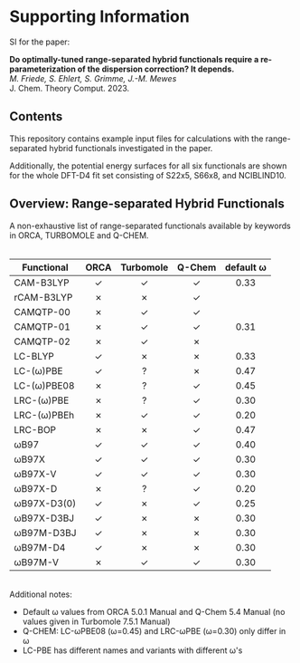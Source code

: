 # Supporting Information

SI for the paper:

**Do optimally-tuned range-separated hybrid functionals require a re-parameterization of the dispersion correction? It depends.**
<br>
*M. Friede, S. Ehlert, S. Grimme, J.-M. Mewes*
<br>
J. Chem. Theory Comput. 2023.


## Contents

This repository contains example input files for calculations with the range-separated hybrid functionals investigated in the paper.

Additionally, the potential energy surfaces for all six functionals are shown for the whole DFT-D4 fit set consisting of S22x5, S66x8, and NCIBLIND10.


## Overview: Range-separated Hybrid Functionals

A non-exhaustive list of range-separated functionals available by keywords in ORCA, TURBOMOLE and Q-CHEM.
<br>
<br>

| Functional        |   ORCA   | Turbomole |  Q-Chem  | default &omega; |
| ----------------- | :------: | :-------: | :------: | :-------------: |
| CAM-B3LYP         | &check;  |  &check;  | &check;  |      0.33       |
| rCAM-B3LYP        | &#10007; | &#10007;  | &check;  |                 |
| CAMQTP-00         | &#10007; |  &check;  | &check;  |                 |
| CAMQTP-01         | &#10007; |  &check;  | &check;  |      0.31       |
| CAMQTP-02         | &#10007; |  &check;  | &#10007; |                 |
| LC-BLYP           | &check;  | &#10007;  | &#10007; |      0.33       |
| LC-(&omega;)PBE   | &check;  |     ?     | &#10007; |      0.47       |
| LC-(&omega;)PBE08 | &#10007; |     ?     | &check;  |      0.45       |
| LRC-(&omega;)PBE  | &#10007; |     ?     | &check;  |      0.30       |
| LRC-(&omega;)PBEh | &#10007; |  &check;  | &check;  |      0.20       |
| LRC-BOP           | &#10007; | &#10007;  | &check;  |      0.47       |
| &omega;B97        | &check;  |  &check;  | &check;  |      0.40       |
| &omega;B97X       | &check;  |  &check;  | &check;  |      0.30       |
| &omega;B97X-V     | &check;  |  &check;  | &check;  |      0.30       |
| &omega;B97X-D     | &#10007; |     ?     | &check;  |      0.20       |
| &omega;B97X-D3(0) | &check;  | &#10007;  | &check;  |      0.25       |
| &omega;B97X-D3BJ  | &check;  | &#10007;  | &#10007; |      0.30       |
| &omega;B97M-D3BJ  | &check;  | &#10007;  | &#10007; |      0.30       |
| &omega;B97M-D4    | &check;  | &#10007;  | &#10007; |      0.30       |
| &omega;B97M-V     | &#10007; |  &check;  | &check;  |      0.30       |

<br>
Additional notes:

- Default &omega; values from ORCA 5.0.1 Manual and Q-Chem 5.4 Manual (no values given in Turbomole 7.5.1 Manual)
- Q-CHEM: LC-&omega;PBE08 (&omega;=0.45) and LRC-&omega;PBE (&omega;=0.30) only differ in &omega;
- LC-PBE has different names and variants with different &omega;'s
